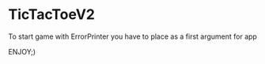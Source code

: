 # TicTacToeV2

To start game with ErrorPrinter you have to place as a first argument for app


ENJOY;)   